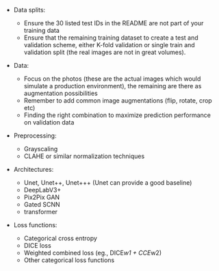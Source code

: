 - Data splits:
  - Ensure the 30 listed test IDs in the README are not part of your training data
  - Ensure that the remaining training dataset to create a test and validation scheme, either K-fold validation or single train and validation split (the real images are not in great volumes).

- Data:
  - Focus on the photos (these are the actual images which would simulate a production environment), the remaining are there as augmentation possibilities
  - Remember to add common image augmentations (flip, rotate, crop etc)
  - Finding the right combination to maximize prediction performance on validation data

- Preprocessing:
  - Grayscaling
  - CLAHE or similar normalization techniques

- Architectures:
  - Unet, Unet++, Unet+++ (Unet can provide a good baseline)
  - DeepLabV3+
  - Pix2Pix GAN
  - Gated SCNN
  - transformer

- Loss functions:
  - Categorical cross entropy
  - DICE loss
  - Weighted combined loss (eg., DICE*w1 + CCE*w2)
  - Other categorical loss functions
